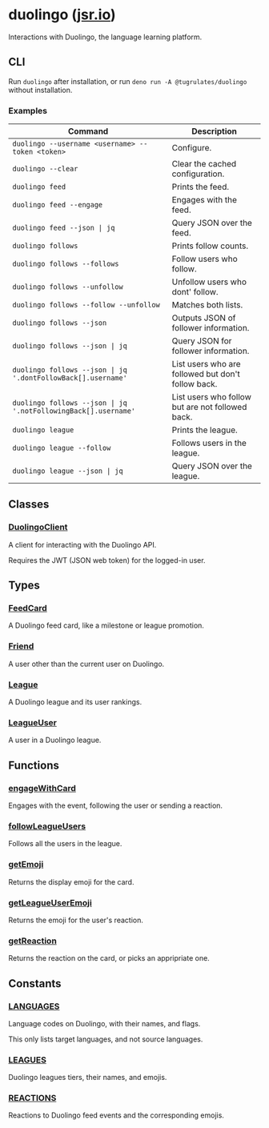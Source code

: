 # duolingo ([jsr.io](https://jsr.io/@tugrulates/duolingo))

Interactions with Duolingo, the language learning platform.

## CLI

Run `duolingo` after installation, or run `deno run -A @tugrulates/duolingo`
without installation.

### Examples

| Command                                                        | Description                                        |
| -------------------------------------------------------------- | -------------------------------------------------- |
| `duolingo --username <username> --token <token>`               | Configure.                                         |
| `duolingo --clear`                                             | Clear the cached configuration.                    |
| `duolingo feed`                                                | Prints the feed.                                   |
| `duolingo feed --engage`                                       | Engages with the feed.                             |
| `duolingo feed --json \| jq`                                   | Query JSON over the feed.                          |
| `duolingo follows`                                             | Prints follow counts.                              |
| `duolingo follows --follows`                                   | Follow users who follow.                           |
| `duolingo follows --unfollow`                                  | Unfollow users who dont' follow.                   |
| `duolingo follows --follow --unfollow`                         | Matches both lists.                                |
| `duolingo follows --json`                                      | Outputs JSON of follower information.              |
| `duolingo follows --json \| jq`                                | Query JSON for follower information.               |
| `duolingo follows --json \| jq '.dontFollowBack[].username'`   | List users who are followed but don't follow back. |
| `duolingo follows --json \| jq '.notFollowingBack[].username'` | List users who follow but are not followed back.   |
| `duolingo league`                                              | Prints the league.                                 |
| `duolingo league --follow`                                     | Follows users in the league.                       |
| `duolingo league --json \| jq`                                 | Query JSON over the league.                        |

## Classes

### [DuolingoClient](https://jsr.io/@tugrulates/duolingo/doc/~/DuolingoClient)

A client for interacting with the Duolingo API.

Requires the JWT (JSON web token) for the logged-in user.

## Types

### [FeedCard](https://jsr.io/@tugrulates/duolingo/doc/~/FeedCard)

A Duolingo feed card, like a milestone or league promotion.

### [Friend](https://jsr.io/@tugrulates/duolingo/doc/~/Friend)

A user other than the current user on Duolingo.

### [League](https://jsr.io/@tugrulates/duolingo/doc/~/League)

A Duolingo league and its user rankings.

### [LeagueUser](https://jsr.io/@tugrulates/duolingo/doc/~/LeagueUser)

A user in a Duolingo league.

## Functions

### [engageWithCard](https://jsr.io/@tugrulates/duolingo/doc/~/engageWithCard)

Engages with the event, following the user or sending a reaction.

### [followLeagueUsers](https://jsr.io/@tugrulates/duolingo/doc/~/followLeagueUsers)

Follows all the users in the league.

### [getEmoji](https://jsr.io/@tugrulates/duolingo/doc/~/getEmoji)

Returns the display emoji for the card.

### [getLeagueUserEmoji](https://jsr.io/@tugrulates/duolingo/doc/~/getLeagueUserEmoji)

Returns the emoji for the user's reaction.

### [getReaction](https://jsr.io/@tugrulates/duolingo/doc/~/getReaction)

Returns the reaction on the card, or picks an appripriate one.

## Constants

### [LANGUAGES](https://jsr.io/@tugrulates/duolingo/doc/~/LANGUAGES)

Language codes on Duolingo, with their names, and flags.

This only lists target languages, and not source languages.

### [LEAGUES](https://jsr.io/@tugrulates/duolingo/doc/~/LEAGUES)

Duolingo leagues tiers, their names, and emojis.

### [REACTIONS](https://jsr.io/@tugrulates/duolingo/doc/~/REACTIONS)

Reactions to Duolingo feed events and the corresponding emojis.
